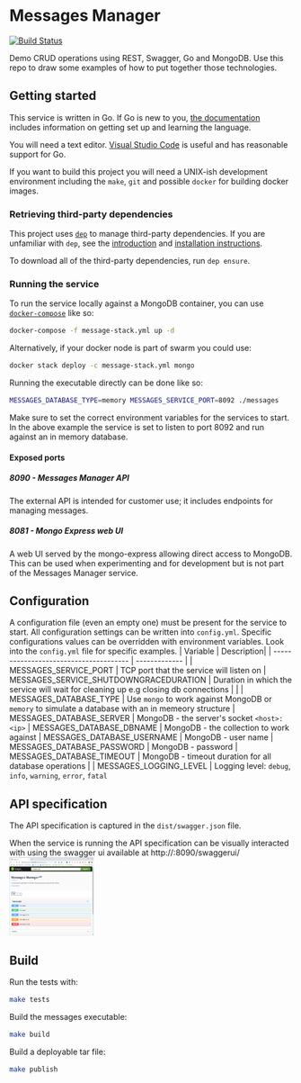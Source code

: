 # Messages Manager
[![Build Status](https://travis-ci.org/shauera/messages.png?branch=master)](https://travis-ci.org/shauera/messages)

Demo CRUD operations using REST, Swagger, Go and MongoDB. Use this repo to draw some examples of how to put together those technologies.

## Getting started
This service is written in Go. If Go is new to you, [the documentation](https://golang.org/doc/) includes information on getting set up and learning the language.

You will need a text editor. [Visual Studio Code](https://code.visualstudio.com) is useful and has reasonable support for Go.

If you want to build this project you will need a UNIX-ish development environment including the `make`, `git` and possible `docker` for building docker images.

### Retrieving third-party dependencies

This project uses [`dep`](https://golang.github.io/dep/) to manage third-party dependencies. If you are unfamiliar with `dep`, see the [introduction](https://golang.github.io/dep/docs/introduction.html) and [installation instructions](https://golang.github.io/dep/docs/installation.html).

To download all of the third-party dependencies, run `dep ensure`.

### Running the service

To run the service locally against a MongoDB container, you can use [`docker-compose`](https://docs.docker.com/compose/) like so:
```sh
docker-compose -f message-stack.yml up -d
```
Alternatively, if your docker node is part of swarm you could use:
```sh
docker stack deploy -c message-stack.yml mongo
```
Running the executable directly can be done like so:
```sh
MESSAGES_DATABASE_TYPE=memory MESSAGES_SERVICE_PORT=8092 ./messages
```
Make sure to set the correct environment variables for the services to start. In the above example the service is set to listen to port 8092 and run against an in memory database.

#### Exposed ports
##### 8090 - Messages Manager API
The external API is intended for customer use; it includes endpoints for managing messages.
##### 8081 - Mongo Express web UI
A web UI served by the mongo-express allowing direct access to MongoDB. This can be used when experimenting and for development but is not part of the Messages Manager service.

## Configuration
A configuration file (even an empty one) must be present for the service to start. All configuration settings can be written into `config.yml`. Specific configurations values can be overridden with environment variables. Look into the `config.yml` file for specific examples.
| Variable                               | Description|
| -------------------------------------- | ------------- |
| MESSAGES_SERVICE_PORT                  | TCP port that the service will listen on
| MESSAGES_SERVICE_SHUTDOWNGRACEDURATION | Duration in which the service will wait for cleaning up e.g closing db connections
|                                        |
| MESSAGES_DATABASE_TYPE                 | Use `mongo` to work against MongoDB or `memory` to simulate a database with an in memeory structure
| MESSAGES_DATABASE_SERVER               | MongoDB - the server's socket `<host>:<ip>`
| MESSAGES_DATABASE_DBNAME               | MongoDB - the collection to work against
| MESSAGES_DATABASE_USERNAME             | MongoDB - user name
| MESSAGES_DATABASE_PASSWORD             | MongoDB - password
| MESSAGES_DATABASE_TIMEOUT              | MongoDB - timeout duration for all database operations
| 
| MESSAGES_LOGGING_LEVEL                 | Logging level: `debug`, `info`, `warning`, `error`, `fatal`


## API specification
The API specification is captured in the `dist/swagger.json` file.

When the service is running the API specification can be visually interacted with using the swagger ui available at http://<hostname>:8090/swaggerui/
<img src="/images/ReadmeSwagger.png" width="150">

## Build
Run the tests with:
```sh
make tests
```
Build the messages executable:
```sh
make build
```
Build a deployable tar file:
```sh
make publish
```
